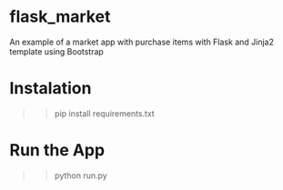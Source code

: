 # flask_market
An example of a market app with purchase items with Flask and Jinja2 template using Bootstrap

# Instalation

>> pip install requirements.txt

# Run the App

>> python run.py
